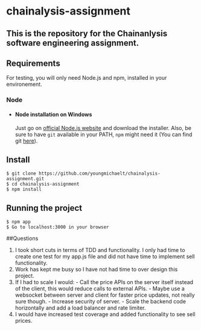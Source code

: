 # chainalysis-assignment
This is the repository for the Chainanlysis software engineering assignment.
---
## Requirements

For testing, you will only need Node.js and npm, installed in your environement.

### Node
- #### Node installation on Windows

  Just go on [official Node.js website](https://nodejs.org/) and download the installer.
Also, be sure to have `git` available in your PATH, `npm` might need it (You can find git [here](https://git-scm.com/)).

## Install

    $ git clone https://github.com/youngmichaelt/chainalysis-assignment.git
    $ cd chainalysis-assignment
    $ npm install

## Running the project

    $ npm app
    $ Go to localhost:3000 in your browser

##Questions

  1. I took short cuts in terms of TDD and functionality. I only had time to create one test for my app.js file and did not have time to implement sell functionality.
  2. Work has kept me busy so I have not had time to over design this project.
  3. If I had to scale I would:
    - Call the price APIs on the server itself instead of the client, this would reduce calls to external APIs.
    - Maybe use a websocket between server and client for faster price updates, not really sure though.
    - Increase security of server.
    - Scale the backend code horizontally and add a load balancer and rate limiter.
  4. I would have increased test coverage and added functionality to see sell prices.
    

